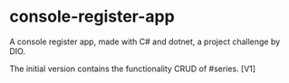 # console-register-app
A console register app, made with C# and dotnet, a project challenge by DIO. 

The initial version contains the functionality CRUD of #series. [V1]
